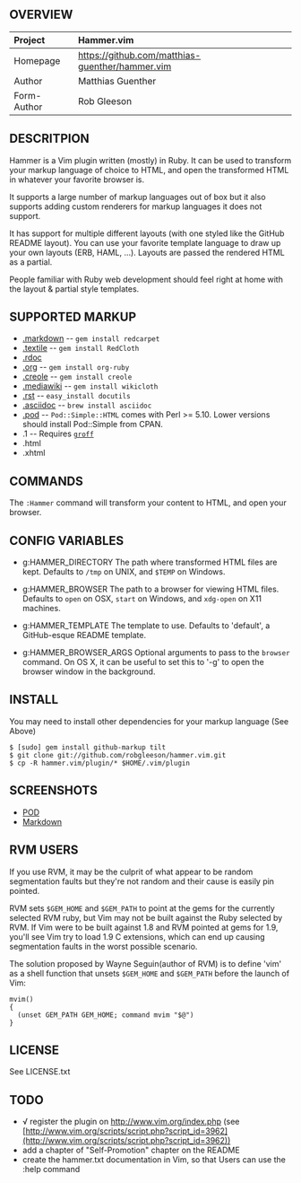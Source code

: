 ## OVERVIEW

| Project            | Hammer.vim
|:-------------------|:--------------------------------------------------
| Homepage           | https://github.com/matthias-guenther/hammer.vim
| Author             | Matthias Guenther
| Form-Author        | Rob Gleeson



## DESCRITPION
Hammer is a Vim plugin written (mostly) in Ruby.  It can be used to transform your markup language
of choice to HTML, and open the transformed HTML in whatever your favorite browser is.

It supports a large number of markup languages out of box but it also supports   adding custom
renderers for markup languages it does not support.

It has support for multiple different layouts (with one styled like the GitHub   README layout). You
can use your favorite template language to draw up your own   layouts (ERB, HAML, …). Layouts are
passed the rendered HTML as a partial.

People familiar with Ruby web development should feel right at home with the layout & partial style
templates.


## SUPPORTED MARKUP
- [.markdown](http://daringfireball.net/projects/markdown/) -- `gem install redcarpet`
- [.textile](http://www.textism.com/tools/textile/) -- `gem install RedCloth`
- [.rdoc](http://rdoc.sourceforge.net/)
- [.org](http://orgmode.org/) -- `gem install org-ruby`
- [.creole](http://wikicreole.org/) -- `gem install creole`
- [.mediawiki](http://www.mediawiki.org/wiki/Help:Formatting) -- `gem install wikicloth`
- [.rst](http://docutils.sourceforge.net/rst.html) -- `easy_install docutils`
- [.asciidoc](http://www.methods.co.nz/asciidoc/) -- `brew install asciidoc`
- [.pod](http://search.cpan.org/dist/perl/pod/perlpod.pod) -- `Pod::Simple::HTML`
  comes with Perl >= 5.10. Lower versions should install Pod::Simple from CPAN.
- .1 -- Requires [`groff`](http://www.gnu.org/software/groff/)
- .html
- .xhtml


## COMMANDS
The `:Hammer` command will transform your content to HTML, and open your
browser.


## CONFIG VARIABLES
- g:HAMMER\_DIRECTORY
  The path where transformed HTML files are kept.
  Defaults to `/tmp` on UNIX, and `$TEMP` on Windows.

- g:HAMMER\_BROWSER
  The path to a browser for viewing HTML files.
  Defaults to `open` on OSX, `start` on Windows, and `xdg-open` on X11 machines.

- g:HAMMER\_TEMPLATE
  The template to use.
  Defaults to 'default', a GitHub-esque README template.

- g:HAMMER\_BROWSER\_ARGS
  Optional arguments to pass to the `browser` command.  On OS X, it can be useful
  to set this to '-g' to open the browser window in the background.


## INSTALL
You may need to install other dependencies for your markup language (See Above)

    $ [sudo] gem install github-markup tilt
    $ git clone git://github.com/robgleeson/hammer.vim.git
    $ cp -R hammer.vim/plugin/* $HOME/.vim/plugin


## SCREENSHOTS
- [POD]
- [Markdown]


## RVM USERS
If you use RVM, it may be the culprit of what appear to be random segmentation faults but they're
not random and their cause is easily pin pointed.

RVM sets `$GEM_HOME` and `$GEM_PATH` to point at the gems for the currently selected RVM ruby, but
Vim may not be built against the Ruby selected by RVM.  If Vim were to be built against 1.8 and RVM
pointed at gems for 1.9, you'll see Vim try to load 1.9 C extensions, which can end up causing
segmentation faults in the worst possible scenario.

The solution proposed by Wayne Seguin(author of RVM) is to define 'vim' as a shell function that
unsets `$GEM_HOME` and `$GEM_PATH` before the launch of Vim:

    mvim()
    {
      (unset GEM_PATH GEM_HOME; command mvim "$@")
    }


## LICENSE
See LICENSE.txt


## TODO
- √ register the plugin on http://www.vim.org/index.php (see [http://www.vim.org/scripts/script.php?script_id=3962](http://www.vim.org/scripts/script.php?script_id=3962))
- add a chapter of "Self-Promotion" chapter on the README
- create the hammer.txt documentation in Vim, so that Users can use the :help command

[POD]: http://d.pr/16YG
[Markdown]: http://d.pr/GEuT

